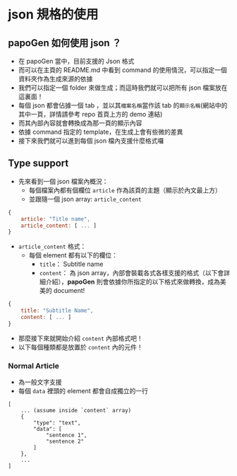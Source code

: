 # json 規格的使用

## papoGen 如何使用 json ？

* 在 papoGen 當中，目前支援的 Json 格式
* 而可以在主頁的 README.md 中看到 command 的使用情況，可以指定一個資料夾作為生成來源的依據
* 我們可以指定一個 folder 來做生成；而這時我們就可以把所有 json 檔案放在這裏面！
* 每個 json 都會佔據一個 tab ，並以其`檔案名稱`當作該 tab 的`顯示名稱`(網站中的其中一頁，詳情請參考 repo 首頁上方的 demo 連結)
* 而其內部內容就會轉換成為那一頁的顯示內容
* 依據 command 指定的 template，在生成上會有些微的差異
* 接下來我們就可以進到每個 json 檔內支援什麼格式囉

## Type support 

* 先來看到一個 json 檔案內概況：
    * 每個檔案內都有個欄位 `article` 作為該頁的主題（顯示於內文最上方）
    * 並跟隨一個 json array: `article_content`
```js
{
    article: "Title name",
    article_content: [ ... ]
}
```

* `article_content` 格式：
    * 每個 element 都有以下的欄位： 
        * `title`： Subtitle name
        * `content`： 為 json array，內部會裝載各式各樣支援的格式（以下會詳細介紹），**papoGen** 則會依據你所指定的以下格式來做轉換，成為美美的 document!
```js
{
    title: "Subtitle Name",
    content: [ ... ]
}
```

* 那麼接下來就開始介紹 `content` 內部格式吧！
* 以下每個種類都是放置於 `content` 內的元件！

### Normal Article
* 為一般文字支援
* 每個 `data` 裡頭的 element 都會自成獨立的一行
```
[
    ... (assume inside `content` array)
    {
        "type": "text",
        "data": [ 
            "sentence 1",
            "sentence 2"
        ]
    },
    ...
]
```

